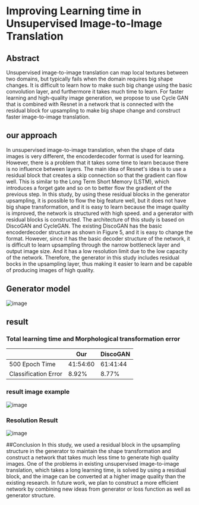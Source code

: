 # Improving Learning time in Unsupervised Image-to-Image Translation


## Abstract
 Unsupervised image-to-image translation can map
local textures between two domains, but typically fails when the
domain requires big shape changes. It is difficult to learn how to
make such big change using the basic convolution layer, and
furthermore it takes much time to learn. For faster learning and
high-quality image generation, we propose to use Cycle GAN that is
combined with Resnet in a network that is connected with the
residual block for upsampling to make big shape change and
construct faster image-to-image translation.


## our approach 
In unsupervised image-to-image translation, when the
shape of data images is very different, the encoderdecoder
format is used for learning. However, there is a
problem that it takes some time to learn because there is
no influence between layers. The main idea of Resnet's
idea is to use a residual block that
creates a skip connection so that the gradient can flow
well. This is similar to the Long Term Short Memory (LSTM),
which introduces a forget gate and so on to better flow the
gradient of the previous step. In this study, by using these
residual blocks in the generator upsampling, it is possible
to flow the big feature well, but it does not have big shape
transformation, and it is easy to learn because the image
quality is improved, the network is structured with high
speed. and a generator with residual blocks is constructed.
The architecture of this study is based on DiscoGAN and
CycleGAN. The existing DiscoGAN has the basic encoderdecoder
structure as shown in Figure 5, and it is easy to
change the format. However, since it has the basic decoder
structure of the network, it is difficult to learn upsampling
through the narrow bottleneck layer and output image
size. And it has a low resolution limit due to the low
capacity of the network. Therefore, the generator in this
study includes residual bocks in the upsampling layer, thus
making it easier to learn and be capable of producing
images of high quality.

## Generator model 
![image](https://user-images.githubusercontent.com/33194900/70114208-f76d4a00-169e-11ea-9c8c-0c83635f437f.png)

## result 
### Total learning time and Morphological transformation error
| |Our|DiscoGAN|
|------|---|---|
|500 Epoch Time|41:54:60|61:41:44|
|Classification Error|8.92%|8.77%|

### result image example
![image](https://user-images.githubusercontent.com/33194900/70114292-4e731f00-169f-11ea-9549-b1cf56cdfd3f.png)

### Resolution Result
![image](https://user-images.githubusercontent.com/33194900/70114414-c3465900-169f-11ea-935f-e8ad5cc3c409.png)

##Conclusion
In this study, we used a residual block in the upsampling
structure in the generator to maintain the shape
transformation and construct a network that takes much
less time to generate high quality images. One of the
problems in existing unsupervised image-to-image
translation, which takes a long learning time, is solved by
using a residual block, and the image can be converted at a
higher image quality than the existing research. In future
work, we plan to construct a more efficient network by
combining new ideas from generator or loss function as
well as generator structure.
